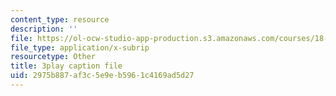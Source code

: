 ```yaml
---
content_type: resource
description: ''
file: https://ol-ocw-studio-app-production.s3.amazonaws.com/courses/18-02sc-multivariable-calculus-fall-2010/2975b887af3c5e9eb5961c4169ad5d27_HyqBcD_e_Uw.vtt
file_type: application/x-subrip
resourcetype: Other
title: 3play caption file
uid: 2975b887-af3c-5e9e-b596-1c4169ad5d27
---
```

